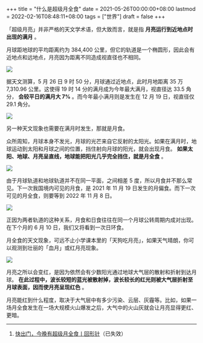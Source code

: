 +++
title = "什么是超级月全食"
date = 2021-05-26T00:00:00+08:00
lastmod = 2022-02-16T08:48:11+08:00
tags = ["世界"]
draft = false
+++

「超级月亮」并非严格的天文学术语，但大致而言，就是指 **月亮运行到近地点时出现的满月** 。

月球距地球的平均距离约为 384,400 公里，但它的轨道是一个椭圆形，因此会有近地点和远地点，月亮因为距离不同造成视直径也不相同。

![](https://images.yidajiabei.xyz/super-total-lunar-eclipse-1.webp "")

据天文测算，5 月 26 日 9 时 50 分，月球通过近地点，此时月地距离 35 万 7,310.96 公里。这使得 19 时 14 分的满月成为今年最大满月，视直径达 33.5 角分， **会较平日的满月大 7%** 。而今年最小满月则是发生在 12 月 19 日，视直径仅 29.1 角分。

![](https://images.yidajiabei.xyz/super-total-lunar-eclipse-2.webp "")

另一种天文现象也需要在满月时发生，那就是月食。

众所周知，月球本身不发光，月球的光芒来自它反射的太阳光。如果在满月时，地球运动到太阳和月球之间的位置，挡住射向月球的阳光，就会出现月食。 **如果太阳、地球、月亮呈直线，地球能把阳光几乎完全挡住，就是月全食** 。

![](https://images.yidajiabei.xyz/super-total-lunar-eclipse-3.webp "")

由于月球轨道和地球轨道并不在同一平面，之间相差 5 度，所以月食并不那么常见。下一次我国境内可见的月食，是 2021 年 11 月 19 日发生的月偏食。而下一次可见的月全食，则要等到 2022 年 11 月 8 日。

![](https://images.yidajiabei.xyz/super-total-lunar-eclipse-4.webp "")

正因为两者轨道的这种关系，月食和日食往往在同一个月球公转周期内成对出现。在下个月的 6 月 10 日，我们又将看到一次日环食。

月全食的天文现象，可远不止小学课本里的「天狗吃月亮」，如果天气晴朗，你可以观测到壮丽的「血月」或红月亮现象。

![](https://images.yidajiabei.xyz/super-total-lunar-eclipse-5.webp "")

月亮之所以会变红，是因为依然会有少数阳光通过地球大气层的散射和折射到达月球。 **在此过程中，波长较短的蓝光被散射掉，波长较长的红光则被大气层折射至月球表面，因而使月亮呈现红色** 。

月亮能红到什么程度，取决于大气层中有多少污染、云层、灰霾等。比如，如果一场月全食发生在一场大规模火山爆发之后，大气中的火山灰就会让月亮显得更红、更暗。

---

1.  [快出门，今晚有超级月全食丨回形针](https://mp.weixin.qq.com/s/2fdb5RA0E9GOgETVma8dkQ)（已失效）